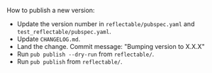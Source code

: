 How to publish a new version:

* Update the version number in `reflectable/pubspec.yaml` and
  `test_reflectable/pubspec.yaml`.
* Update `CHANGELOG.md`.
* Land the change. Commit message: "Bumping version to X.X.X"
* Run `pub publish --dry-run` from `reflectable/`.
* Run `pub publish` from `reflectable/`.
